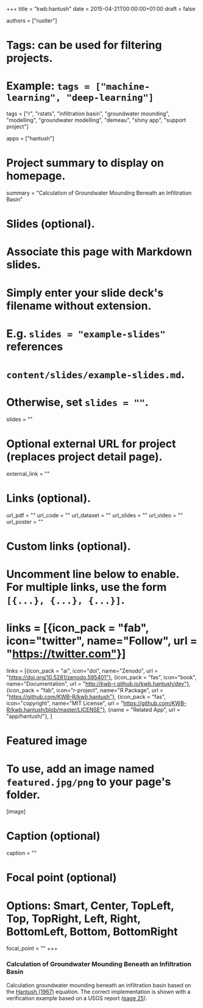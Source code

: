 +++
title = "kwb.hantush"
date = 2015-04-21T00:00:00+01:00
draft = false

authors = ["rustler"]

# Tags: can be used for filtering projects.
# Example: `tags = ["machine-learning", "deep-learning"]`
tags = ["r", "rstats", "infiltration basin", "groundwater mounding", "modelling", "groundwater modelling", "demeau", "shiny app", "support project"]

apps = ["hantush"]

# Project summary to display on homepage.
summary = "Calculation of Groundwater Mounding Beneath an Infiltration Basin"

# Slides (optional).
#   Associate this page with Markdown slides.
#   Simply enter your slide deck's filename without extension.
#   E.g. `slides = "example-slides"` references 
#   `content/slides/example-slides.md`.
#   Otherwise, set `slides = ""`.
slides = ""

# Optional external URL for project (replaces project detail page).
external_link = ""

# Links (optional).
url_pdf = ""
url_code = ""
url_dataset = ""
url_slides = ""
url_video = ""
url_poster = ""

# Custom links (optional).
#   Uncomment line below to enable. For multiple links, use the form `[{...}, {...}, {...}]`.
# links = [{icon_pack = "fab", icon="twitter", name="Follow", url = "https://twitter.com"}]
links = [{icon_pack = "ai", icon="doi", name="Zenodo", url = "https://doi.org/10.5281/zenodo.595401"},
{icon_pack = "fas", icon="book", name="Documentation", url = "http://kwb-r.github.io/kwb.hantush/dev"},
{icon_pack = "fab", icon="r-project", name="R Package", url = "https://github.com/KWB-R/kwb.hantush"}, 
{icon_pack = "fas", icon="copyright", name="MIT License", url = "https://github.com/KWB-R/kwb.hantush/blob/master/LICENSE"},
{name = "Related App", url = "app/hantush/"},
]

# Featured image
# To use, add an image named `featured.jpg/png` to your page's folder. 
[image]
  # Caption (optional)
  caption = ""

  # Focal point (optional)
  # Options: Smart, Center, TopLeft, Top, TopRight, Left, Right, BottomLeft, Bottom, BottomRight
  focal_point = ""
+++

### Calculation of Groundwater Mounding Beneath an Infiltration Basin

Calculation groundwater mounding beneath an infiltration basin based on the 
[Hantush (1967)](http://doi.org/10.1029/WR003i001p00227) equation. 
The correct implementation is shown with a verification example based on a USGS
report ([page 25](http://pubs.usgs.gov/sir/2010/5102/support/sir2010-5102.pdf#page=35)).
